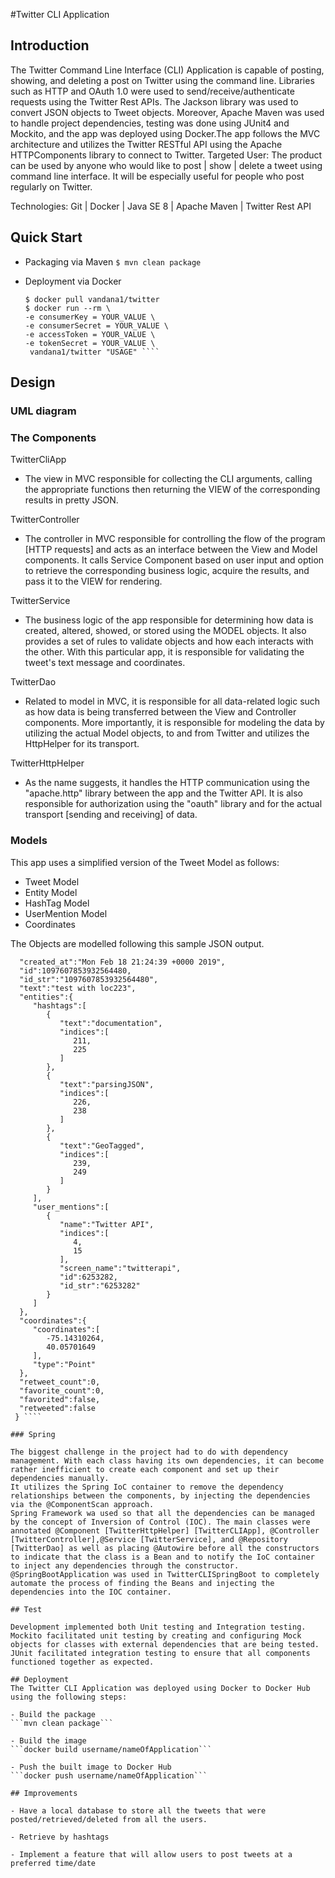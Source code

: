 #Twitter CLI Application

## Introduction
The Twitter Command Line Interface (CLI) Application is capable of posting, showing, and deleting a post on Twitter using the command line. Libraries such as HTTP and OAuth 1.0 were used to send/receive/authenticate requests using the Twitter Rest APIs. The Jackson library was used to convert JSON objects to Tweet objects. Moreover, Apache Maven was used to handle project dependencies, testing was done using JUnit4 and Mockito, and the app was deployed using Docker.The app follows the MVC architecture and utilizes the Twitter RESTful API using the Apache HTTPComponents library to connect to Twitter.
Targeted User: The product can be used by anyone who would like to post | show | delete a tweet using command line interface. It will be especially useful for people who post regularly on Twitter.

Technologies: Git | Docker | Java SE 8 | Apache Maven | Twitter Rest API

## Quick Start
- Packaging via Maven
```$ mvn clean package```

- Deployment via Docker
  ``` Usage: TwitterApp post|show|delete [options]
  $ docker pull vandana1/twitter
  $ docker run --rm \
  -e consumerKey = YOUR_VALUE \
  -e consumerSecret = YOUR_VALUE \
  -e accessToken = YOUR_VALUE \
  -e tokenSecret = YOUR_VALUE \
   vandana1/twitter "USAGE" ````

## Design
### UML diagram

### The Components
TwitterCliApp
- The view in MVC responsible for collecting the CLI arguments, calling the appropriate functions then returning the VIEW of the corresponding results in pretty JSON.

TwitterController
- The controller in MVC responsible for controlling the flow of the program [HTTP requests] and acts as an interface between the View and Model components. It calls Service Component based on user input and option to retrieve the corresponding business logic, acquire the results, and pass it to the VIEW for rendering.

TwitterService
- The business logic of the app responsible for determining how data is created, altered, showed, or stored using the MODEL objects. It also provides a set of rules to validate objects and how each interacts with the other. With this particular app, it is responsible for validating the tweet's text message and coordinates.

TwitterDao
- Related to model in MVC, it is responsible for all data-related logic such as how data is being transferred between the View and Controller components. More importantly, it is responsible for modeling the data by utilizing the actual Model objects, to and from Twitter and utilizes the HttpHelper for its transport.

TwitterHttpHelper
- As the name suggests, it handles the HTTP communication using the "apache.http" library between the app and the Twitter API. It is also responsible for authorization using the "oauth" library and for the actual transport [sending and receiving] of data.

### Models

This app uses a simplified version of the Tweet Model as follows:

- Tweet Model
- Entity Model
- HashTag Model
- UserMention Model
- Coordinates

The Objects are modelled following this sample JSON output.
````{
  "created_at":"Mon Feb 18 21:24:39 +0000 2019",
  "id":1097607853932564480,
  "id_str":"1097607853932564480",
  "text":"test with loc223",
  "entities":{
     "hashtags":[
        {
           "text":"documentation",
           "indices":[
              211,
              225
           ]
        },
        {
           "text":"parsingJSON",
           "indices":[
              226,
              238
           ]
        },
        {
           "text":"GeoTagged",
           "indices":[
              239,
              249
           ]
        }
     ],
     "user_mentions":[
        {
           "name":"Twitter API",
           "indices":[
              4,
              15
           ],
           "screen_name":"twitterapi",
           "id":6253282,
           "id_str":"6253282"
        }
     ]
  },
  "coordinates":{
     "coordinates":[
        -75.14310264,
        40.05701649
     ],
     "type":"Point"
  },
  "retweet_count":0,
  "favorite_count":0,
  "favorited":false,
  "retweeted":false
 } ````

### Spring

The biggest challenge in the project had to do with dependency management. With each class having its own dependencies, it can become rather inefficient to create each component and set up their dependencies manually.
It utilizes the Spring IoC container to remove the dependency relationships between the components, by injecting the dependencies via the @ComponentScan approach.
Spring Framework wa used so that all the dependencies can be managed by the concept of Inversion of Control (IOC). The main classes were annotated @Component [TwitterHttpHelper] [TwitterCLIApp], @Controller [TwitterController],@Service [TwitterService], and @Repository [TwitterDao] as well as placing @Autowire before all the constructors to indicate that the class is a Bean and to notify the IoC container to inject any dependencies through the constructor.
@SpringBootApplication was used in TwitterCLISpringBoot to completely automate the process of finding the Beans and injecting the dependencies into the IOC container.

## Test

Development implemented both Unit testing and Integration testing.
Mockito facilitated unit testing by creating and configuring Mock objects for classes with external dependencies that are being tested.
JUnit facilitated integration testing to ensure that all components functioned together as expected.

## Deployment
The Twitter CLI Application was deployed using Docker to Docker Hub using the following steps:

- Build the package
```mvn clean package```

- Build the image
```docker build username/nameOfApplication```

- Push the built image to Docker Hub
```docker push username/nameOfApplication```

## Improvements

- Have a local database to store all the tweets that were posted/retrieved/deleted from all the users.

- Retrieve by hashtags

- Implement a feature that will allow users to post tweets at a preferred time/date
